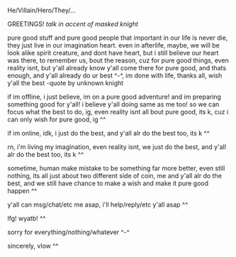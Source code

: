 He/Villain/Hero/They/... 

GREETINGS! *talk in accent of masked knight* 

pure good stuff and pure good people that important in our life is never die, they just live in our imagination heart. even in afterlife, maybe, we will be look alike spirit creature, and dont have heart, but i still believe our heart was there, to remember us, bout the reason, cuz for pure good things, even reality isnt, but y'all already know y'all come there for pure good, and thats enough, and y'all already do ur best ^-^, im done with life, thanks all, wish y'all the best -quote by unknown knight

if im offline, i just believe, im on a pure good adventure! and im preparing something good for y'all! i believe y'all doing same as me too! so we can focus
what the best to do, ig, even reality isnt all bout pure good, its k, cuz i can only wish for pure good, ig ^^

if im online, idk, i just do the best, and y'all alr do the best too, its k ^^

rn, i'm living my imagination, even reality isnt, we just do the best, and y'all alr do the best too, its k ^^

sometime, human make mistake to be something far more better, 
even still nothing, its all just about two different side of coin, me and y'all alr do the best, and we still have chance to make a wish and make it pure good happen ^^

y'all can msg/chat/etc me asap, i'll help/reply/etc y'all asap ^^

lfg! wyatb! ^^

sorry for everything/nothing/whatever ^-^

sincerely, vlow ^^





